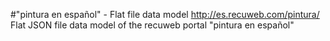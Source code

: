 #"pintura en español" - Flat file data model
http://es.recuweb.com/pintura/
Flat JSON file data model of the recuweb portal "pintura en español"
